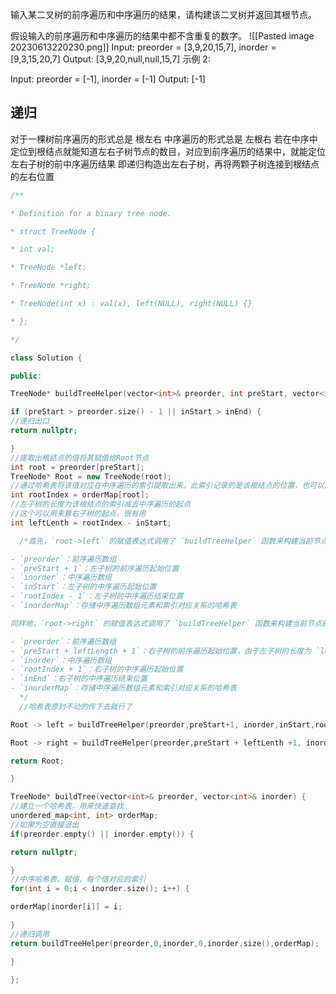 输入某二叉树的前序遍历和中序遍历的结果，请构建该二叉树并返回其根节点。

假设输入的前序遍历和中序遍历的结果中都不含重复的数字。
![[Pasted image 20230613220230.png]]
Input: preorder = [3,9,20,15,7], inorder = [9,3,15,20,7]
Output: [3,9,20,null,null,15,7]
示例 2:

Input: preorder = [-1], inorder = [-1]
Output: [-1]
## 递归
对于一棵树前序遍历的形式总是
根左右
中序遍历的形式总是
左根右
若在中序中定位到根结点就能知道左右子树节点的数目，对应到前序遍历的结果中，就能定位左右子树的前中序遍历结果
即递归构造出左右子树，再将两颗子树连接到根结点的左右位置
```c++
/**

* Definition for a binary tree node.

* struct TreeNode {

* int val;

* TreeNode *left;

* TreeNode *right;

* TreeNode(int x) : val(x), left(NULL), right(NULL) {}

* };

*/

class Solution {

public:

TreeNode* buildTreeHelper(vector<int>& preorder, int preStart, vector<int>& inorder, int inStart, int inEnd, unordered_map<int, int>& orderMap) {

if (preStart > preorder.size() - 1 || inStart > inEnd) {
//递归出口
return nullptr;

}
//提取出根结点的值将其赋值给Root节点
int root = preorder[preStart];
TreeNode* Root = new TreeNode(root);
//通过哈希表将该值对应在中序遍历的索引提取出来，此索引记录的是该根结点的位置，也可以用查找算法找到该节点的索引，但是哈希表更为简便，明天写一下C++的哈希表
int rootIndex = orderMap[root];
//左子树的长度为该根结点的索引减去中序遍历的起点
//这个可以用来算右子树的起点，很有用
int leftLenth = rootIndex - inStart;

  /*首先，`root->left` 的赋值表达式调用了 `buildTreeHelper` 函数来构建当前节点的左子树。参数传递的具体含义如下：

- `preorder`：前序遍历数组
- `preStart + 1`：左子树的前序遍历起始位置
- `inorder`：中序遍历数组
- `inStart`：左子树的中序遍历起始位置
- `rootIndex - 1`：左子树的中序遍历结束位置
- `inorderMap`：存储中序遍历数组元素和索引对应关系的哈希表

同样地，`root->right` 的赋值表达式调用了 `buildTreeHelper` 函数来构建当前节点的右子树。参数传递的具体含义如下：

- `preorder`：前序遍历数组
- `preStart + leftLength + 1`：右子树的前序遍历起始位置，由于左子树的长度为 `leftLength`，所以右子树的起始位置为 `preStart + leftLength + 1`
- `inorder`：中序遍历数组
- `rootIndex + 1`：右子树的中序遍历起始位置
- `inEnd`：右子树的中序遍历结束位置
- `inorderMap`：存储中序遍历数组元素和索引对应关系的哈希表
  */
  //哈希表原封不动的传下去就行了

Root -> left = buildTreeHelper(preorder,preStart+1, inorder,inStart,rootIndex - 1,orderMap);

Root -> right = buildTreeHelper(preorder,preStart + leftLenth +1, inorder,rootIndex + 1, inEnd, orderMap);

return Root;

}

TreeNode* buildTree(vector<int>& preorder, vector<int>& inorder) {
//建立一个哈希表，用来快速查找
unordered_map<int, int> orderMap;
//如果为空直接退出
if(preorder.empty() || inorder.empty()) {

return nullptr;

}
//中序哈希表，赋值，每个值对应的索引
for(int i = 0;i < inorder.size(); i++) {

orderMap[inorder[i]] = i;

}
//递归调用
return buildTreeHelper(preorder,0,inorder,0,inorder.size(),orderMap);

}

};
```